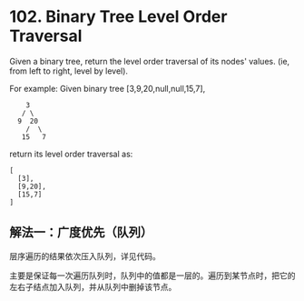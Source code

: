 # 102. Binary Tree Level Order Traversal
Given a binary tree, return the level order traversal of its nodes' values. (ie, from left to right, level by level).

For example:
Given binary tree [3,9,20,null,null,15,7],
```
    3
   / \
  9  20
    /  \
   15   7
```
return its level order traversal as:
```
[
  [3],
  [9,20],
  [15,7]
]
```
## 解法一：广度优先（队列）

层序遍历的结果依次压入队列，详见代码。

主要是保证每一次遍历队列时，队列中的值都是一层的。遍历到某节点时，把它的左右子结点加入队列，并从队列中删掉该节点。